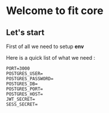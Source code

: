 # Welcome to fit core

## Let's start
First of all we need to setup **env**

Here is a quick list of what we need : 
```env
PORT=3000
POSTGRES_USER=
POSTGRES_PASSWORD=
POSTGRES_DB=
POSTGRES_PORT=
POSTGRES_HOST=
JWT_SECRET=
SESS_SECRET=
```


